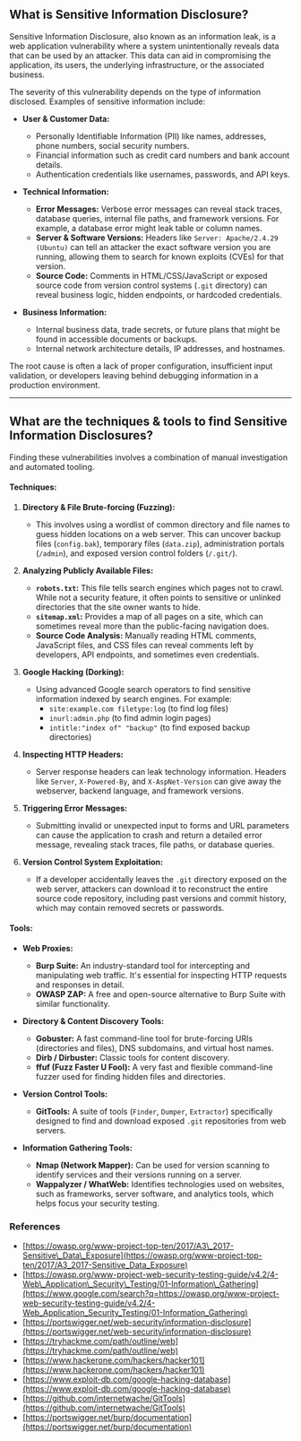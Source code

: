 ## What is Sensitive Information Disclosure?

Sensitive Information Disclosure, also known as an information leak, is a web application vulnerability where a system unintentionally reveals data that can be used by an attacker. This data can aid in compromising the application, its users, the underlying infrastructure, or the associated business.

The severity of this vulnerability depends on the type of information disclosed. Examples of sensitive information include:

* **User & Customer Data:**
    * Personally Identifiable Information (PII) like names, addresses, phone numbers, social security numbers.
    * Financial information such as credit card numbers and bank account details.
    * Authentication credentials like usernames, passwords, and API keys.

* **Technical Information:**
    * **Error Messages:** Verbose error messages can reveal stack traces, database queries, internal file paths, and framework versions. For example, a database error might leak table or column names.
    * **Server & Software Versions:** Headers like `Server: Apache/2.4.29 (Ubuntu)` can tell an attacker the exact software version you are running, allowing them to search for known exploits (CVEs) for that version.
    * **Source Code:** Comments in HTML/CSS/JavaScript or exposed source code from version control systems (`.git` directory) can reveal business logic, hidden endpoints, or hardcoded credentials.

* **Business Information:**
    * Internal business data, trade secrets, or future plans that might be found in accessible documents or backups.
    * Internal network architecture details, IP addresses, and hostnames.

The root cause is often a lack of proper configuration, insufficient input validation, or developers leaving behind debugging information in a production environment.

---

## What are the techniques & tools to find Sensitive Information Disclosures?

Finding these vulnerabilities involves a combination of manual investigation and automated tooling.

#### **Techniques:**

1.  **Directory & File Brute-forcing (Fuzzing):**
    * This involves using a wordlist of common directory and file names to guess hidden locations on a web server. This can uncover backup files (`config.bak`), temporary files (`data.zip`), administration portals (`/admin`), and exposed version control folders (`/.git/`).

2.  **Analyzing Publicly Available Files:**
    * **`robots.txt`:** This file tells search engines which pages not to crawl. While not a security feature, it often points to sensitive or unlinked directories that the site owner wants to hide.
    * **`sitemap.xml`:** Provides a map of all pages on a site, which can sometimes reveal more than the public-facing navigation does.
    * **Source Code Analysis:** Manually reading HTML comments, JavaScript files, and CSS files can reveal comments left by developers, API endpoints, and sometimes even credentials.

3.  **Google Hacking (Dorking):**
    * Using advanced Google search operators to find sensitive information indexed by search engines. For example:
        * `site:example.com filetype:log` (to find log files)
        * `inurl:admin.php` (to find admin login pages)
        * `intitle:"index of" "backup"` (to find exposed backup directories)

4.  **Inspecting HTTP Headers:**
    * Server response headers can leak technology information. Headers like `Server`, `X-Powered-By`, and `X-AspNet-Version` can give away the webserver, backend language, and framework versions.

5.  **Triggering Error Messages:**
    * Submitting invalid or unexpected input to forms and URL parameters can cause the application to crash and return a detailed error message, revealing stack traces, file paths, or database queries.

6.  **Version Control System Exploitation:**
    * If a developer accidentally leaves the `.git` directory exposed on the web server, attackers can download it to reconstruct the entire source code repository, including past versions and commit history, which may contain removed secrets or passwords.

#### **Tools:**

* **Web Proxies:**
    * **Burp Suite:** An industry-standard tool for intercepting and manipulating web traffic. It's essential for inspecting HTTP requests and responses in detail.
    * **OWASP ZAP:** A free and open-source alternative to Burp Suite with similar functionality.

* **Directory & Content Discovery Tools:**
    * **Gobuster:** A fast command-line tool for brute-forcing URIs (directories and files), DNS subdomains, and virtual host names.
    * **Dirb / Dirbuster:** Classic tools for content discovery.
    * **ffuf (Fuzz Faster U Fool):** A very fast and flexible command-line fuzzer used for finding hidden files and directories.

* **Version Control Tools:**
    * **GitTools:** A suite of tools (`Finder`, `Dumper`, `Extractor`) specifically designed to find and download exposed `.git` repositories from web servers.

* **Information Gathering Tools:**
    * **Nmap (Network Mapper):** Can be used for version scanning to identify services and their versions running on a server.
    * **Wappalyzer / WhatWeb:** Identifies technologies used on websites, such as frameworks, server software, and analytics tools, which helps focus your security testing.
 
### References

  * [https://owasp.org/www-project-top-ten/2017/A3\_2017-Sensitive\_Data\_Exposure](https://owasp.org/www-project-top-ten/2017/A3_2017-Sensitive_Data_Exposure)
  * [https://owasp.org/www-project-web-security-testing-guide/v4.2/4-Web\_Application\_Security\_Testing/01-Information\_Gathering](https://www.google.com/search?q=https://owasp.org/www-project-web-security-testing-guide/v4.2/4-Web_Application_Security_Testing/01-Information_Gathering)
  * [https://portswigger.net/web-security/information-disclosure](https://portswigger.net/web-security/information-disclosure)
  * [https://tryhackme.com/path/outline/web](https://tryhackme.com/path/outline/web)
  * [https://www.hackerone.com/hackers/hacker101](https://www.hackerone.com/hackers/hacker101)
  * [https://www.exploit-db.com/google-hacking-database](https://www.exploit-db.com/google-hacking-database)
  * [https://github.com/internetwache/GitTools](https://github.com/internetwache/GitTools)
  * [https://portswigger.net/burp/documentation](https://portswigger.net/burp/documentation)
